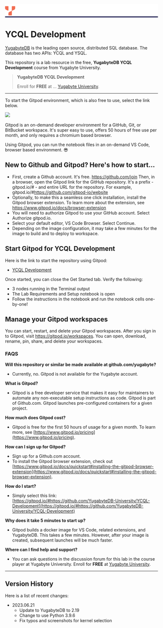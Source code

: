 <div style="width:100%; background-color: #000041"><a target="_blank" href="http://university.yugabyte.com"><img src="assets/YBU_Logo.png" /></a></div>

# YCQL Development

[YugabyteDB](https://www.yugabyte.com/) is the leading open source, distributed SQL database. The database has two APIs: YCQL and YSQL.

This repository is a lab resource in the free, **YugabyteDB YCQL Development** course from Yugabyte University.

> **YugabyteDB YCQL Development**
>
> Enroll for **FREE** at ...
> [Yugabyte University](https://university.yugabyte.com/courses/yugabytedb-ycql-development).
>

---

To start the Gitpod environment, which is also free to use, select the link below.

[![](https://gitpod.io/button/open-in-gitpod.svg)](https://gitpod.io/#https://github.com/YugabyteDB-University/YCQL-Development)

Gitpod is an on-demand developer environment for a GitHub, Git, or BitBucket workspace. It's super easy to use, offers 50 hours of free use per month, and only requires a chromium based browser.

Using Gitpod, you can run the notebook files in an on-demand VS Code, browser based environment. 😎

## New to Github and Gitpod? Here's how to start...

- First, create a Github account. It's free. https://github.com/join
Then, in a browser, open the Gitpod link for the GitHub repository. It's a prefix -  gitpod.io/# - and entire URL for the repository. For example, gitpod.io/#https://github.com/gitpod-io/website
- Optionally, to make this a seamless one click installation, install the Gitpod browser extension. To learn more about the extension, see https://www.gitpod.io/docs/browser-extension
- You will need to authorize Gitpod to use your GitHub account. Select Authorize gitpod.io.
- Select your default editor, VS Code Browser. Select Continue.
- Depending on the image configuration, it may take a few minutes for the image to build and to deploy to workspace.


## Start Gitpod for YCQL Development

Here is the link to start the repository using Gitpod:

- [YCQL Development](https://gitpod.io/#https://github.com/YugabyteDB-University/YCQL-Development)

Once started, you can close the Get Started tab. Verify the following:

* 3 nodes running in the Terminal output
* The Lab Requirements and Setup notebook is open
* Follow the instructions in the notebook and run the notebook cells one-by-one!

## Manage your Gitpod workspaces

You can start, restart, and delete your Gitpod workspaces. After you sign in to Gitpod, visit https://gitpod.io/workspaces. You can open, download, rename, pin, share, and delete your workspaces.


### FAQS

**Will this repository or similar be made available at github.com/yugabyte?**
- Currently, no. Gitpod is not available for the Yugabyte account.

**What is Gitpod?**
- Gitpod is a free developer service that makes it easy for maintainers to automate any non-executable setup instructions as code. Gitpod is part of Github.com. Gitpod launches pre-configured containers for a given project. 
  
**How much does Gitpod cost?**
- Gitpod is free for the first 50 hours of usage for a given month. To learn more, see [https://www.gitpod.io/pricing](https://www.gitpod.io/pricing).

**How can I sign up for Gitpod?**
- Sign up for a Github.com account.
- To install the Gitpod browser extension, check out [https://www.gitpod.io/docs/quickstart#installing-the-gitpod-browser-extension](https://www.gitpod.io/docs/quickstart#installing-the-gitpod-browser-extension).

**How do I start?**
- Simply select this link: [https://gitpod.io/#https://github.com/YugabyteDB-University/YCQL-Development](https://gitpod.io/#https://github.com/YugabyteDB-University/YCQL-Development)

**Why does it take 5 minutes to start up?**
- Gitpod builds a docker image for VS Code, related extensions, and YugabyteDB. This takes a few minutes. However, after your image is created, subsequent launches will be much faster.

**Where can I find help and support?**
- You can ask questions in the discussion forum for this lab in the course player at Yugabyte University. Enroll for **FREE** at [Yugabyte University](https://university.yugabyte.com/courses/yugabytedb-ycql-development).

---

## Version History
Here is a list of recent changes:
- 2023.06.21
  -  Update to YugabyteDB to 2.19
  -  Change to use Python 3.9.6
  -  Fix typos and screenshots for kernel selection
  